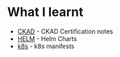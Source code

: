 # What I learnt


- [CKAD](./certifications/ckad/README.md) - CKAD Certification notes
- [HELM](./devops/helm/README.md) - Helm Charts
- [k8s](./devops/k8s/README.md) - k8s manifests
